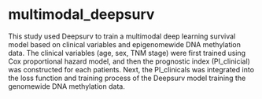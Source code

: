 # multimodal_deepsurv
This study used Deepsurv to train a multimodal deep learning survival model based on clinical variables and epigenomewide DNA methylation data. The clinical variables (age, sex, TNM stage) were first trained using Cox proportional hazard model, and then the prognostic index (PI_clinicial) was constructed for each patients. Next, the PI_clinicals was integrated into the loss function and training process of the Deepsurv model training the genomewide DNA methylation data. 
